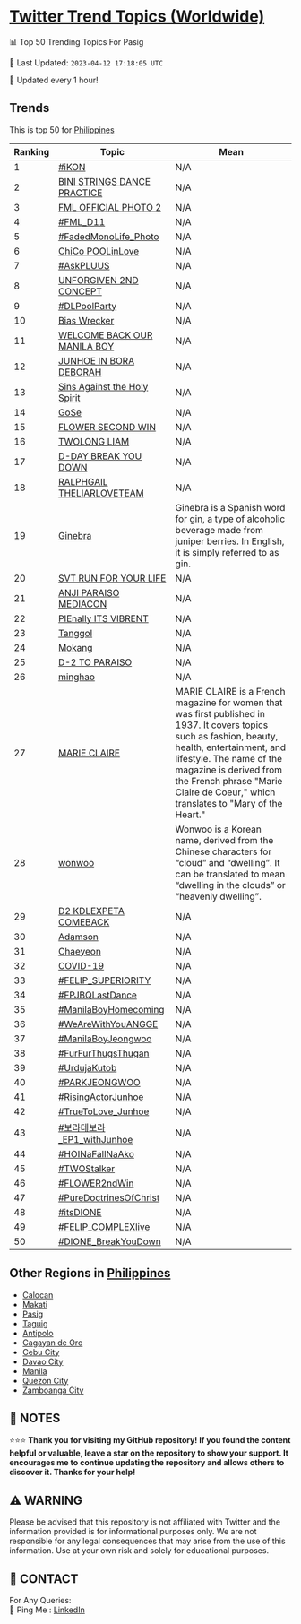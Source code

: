 [Twitter Trend Topics (Worldwide)](https://github.com/ErcinDedeoglu/Twitter-Trend-Topics)
==========


📊 Top 50 Trending Topics For Pasig

📆 Last Updated: `2023-04-12 17:18:05 UTC`

🔧 Updated every 1 hour!


## Trends

This is top 50 for [Philippines](</Philippines>)

| Ranking | Topic | Mean |
| ------- | ------------ | ------------ |
| 1 | [#iKON](http://twitter.com/search?q=%23iKON) | N/A |
| 2 | [BINI STRINGS DANCE PRACTICE](http://twitter.com/search?q=BINI+STRINGS+DANCE+PRACTICE) | N/A |
| 3 | [FML OFFICIAL PHOTO 2](http://twitter.com/search?q=FML+OFFICIAL+PHOTO+2) | N/A |
| 4 | [#FML_D11](http://twitter.com/search?q=%23FML_D11) | N/A |
| 5 | [#FadedMonoLife_Photo](http://twitter.com/search?q=%23FadedMonoLife_Photo) | N/A |
| 6 | [ChiCo POOLinLove](http://twitter.com/search?q=ChiCo+POOLinLove) | N/A |
| 7 | [#AskPLUUS](http://twitter.com/search?q=%23AskPLUUS) | N/A |
| 8 | [UNFORGIVEN 2ND CONCEPT](http://twitter.com/search?q=UNFORGIVEN+2ND+CONCEPT) | N/A |
| 9 | [#DLPoolParty](http://twitter.com/search?q=%23DLPoolParty) | N/A |
| 10 | [Bias Wrecker](http://twitter.com/search?q=Bias+Wrecker) | N/A |
| 11 | [WELCOME BACK OUR MANILA BOY](http://twitter.com/search?q=WELCOME+BACK+OUR+MANILA+BOY) | N/A |
| 12 | [JUNHOE IN BORA DEBORAH](http://twitter.com/search?q=JUNHOE+IN+BORA+DEBORAH) | N/A |
| 13 | [Sins Against the Holy Spirit](http://twitter.com/search?q=Sins+Against+the+Holy+Spirit) | N/A |
| 14 | [GoSe](http://twitter.com/search?q=GoSe) | N/A |
| 15 | [FLOWER SECOND WIN](http://twitter.com/search?q=FLOWER+SECOND+WIN) | N/A |
| 16 | [TWOLONG LIAM](http://twitter.com/search?q=TWOLONG+LIAM) | N/A |
| 17 | [D-DAY BREAK YOU DOWN](http://twitter.com/search?q=D-DAY+BREAK+YOU+DOWN) | N/A |
| 18 | [RALPHGAIL THELIARLOVETEAM](http://twitter.com/search?q=RALPHGAIL+THELIARLOVETEAM) | N/A |
| 19 | [Ginebra](http://twitter.com/search?q=Ginebra) | Ginebra is a Spanish word for gin, a type of alcoholic beverage made from juniper berries. In English, it is simply referred to as gin. |
| 20 | [SVT RUN FOR YOUR LIFE](http://twitter.com/search?q=SVT+RUN+FOR+YOUR+LIFE) | N/A |
| 21 | [ANJI PARAISO MEDIACON](http://twitter.com/search?q=ANJI+PARAISO+MEDIACON) | N/A |
| 22 | [PIEnally ITS VIBRENT](http://twitter.com/search?q=PIEnally+ITS+VIBRENT) | N/A |
| 23 | [Tanggol](http://twitter.com/search?q=Tanggol) | N/A |
| 24 | [Mokang](http://twitter.com/search?q=Mokang) | N/A |
| 25 | [D-2 TO PARAISO](http://twitter.com/search?q=D-2+TO+PARAISO) | N/A |
| 26 | [minghao](http://twitter.com/search?q=minghao) | N/A |
| 27 | [MARIE CLAIRE](http://twitter.com/search?q=MARIE+CLAIRE) | MARIE CLAIRE is a French magazine for women that was first published in 1937. It covers topics such as fashion, beauty, health, entertainment, and lifestyle. The name of the magazine is derived from the French phrase "Marie Claire de Coeur," which translates to "Mary of the Heart." |
| 28 | [wonwoo](http://twitter.com/search?q=wonwoo) | Wonwoo is a Korean name, derived from the Chinese characters for “cloud” and “dwelling”. It can be translated to mean “dwelling in the clouds” or “heavenly dwelling”. |
| 29 | [D2 KDLEXPETA COMEBACK](http://twitter.com/search?q=D2+KDLEXPETA+COMEBACK) | N/A |
| 30 | [Adamson](http://twitter.com/search?q=Adamson) | N/A |
| 31 | [Chaeyeon](http://twitter.com/search?q=Chaeyeon) | N/A |
| 32 | [COVID-19](http://twitter.com/search?q=COVID-19) | N/A |
| 33 | [#FELIP_SUPERIORITY](http://twitter.com/search?q=%23FELIP_SUPERIORITY) | N/A |
| 34 | [#FPJBQLastDance](http://twitter.com/search?q=%23FPJBQLastDance) | N/A |
| 35 | [#ManilaBoyHomecoming](http://twitter.com/search?q=%23ManilaBoyHomecoming) | N/A |
| 36 | [#WeAreWithYouANGGE](http://twitter.com/search?q=%23WeAreWithYouANGGE) | N/A |
| 37 | [#ManilaBoyJeongwoo](http://twitter.com/search?q=%23ManilaBoyJeongwoo) | N/A |
| 38 | [#FurFurThugsThugan](http://twitter.com/search?q=%23FurFurThugsThugan) | N/A |
| 39 | [#UrdujaKutob](http://twitter.com/search?q=%23UrdujaKutob) | N/A |
| 40 | [#PARKJEONGWOO](http://twitter.com/search?q=%23PARKJEONGWOO) | N/A |
| 41 | [#RisingActorJunhoe](http://twitter.com/search?q=%23RisingActorJunhoe) | N/A |
| 42 | [#TrueToLove_Junhoe](http://twitter.com/search?q=%23TrueToLove_Junhoe) | N/A |
| 43 | [#보라데보라_EP1_withJunhoe](http://twitter.com/search?q=%23%eb%b3%b4%eb%9d%bc%eb%8d%b0%eb%b3%b4%eb%9d%bc_EP1_withJunhoe) | N/A |
| 44 | [#HOINaFallNaAko](http://twitter.com/search?q=%23HOINaFallNaAko) | N/A |
| 45 | [#TWOStalker](http://twitter.com/search?q=%23TWOStalker) | N/A |
| 46 | [#FLOWER2ndWin](http://twitter.com/search?q=%23FLOWER2ndWin) | N/A |
| 47 | [#PureDoctrinesOfChrist](http://twitter.com/search?q=%23PureDoctrinesOfChrist) | N/A |
| 48 | [#itsDIONE](http://twitter.com/search?q=%23itsDIONE) | N/A |
| 49 | [#FELIP_COMPLEXlive](http://twitter.com/search?q=%23FELIP_COMPLEXlive) | N/A |
| 50 | [#DIONE_BreakYouDown](http://twitter.com/search?q=%23DIONE_BreakYouDown) | N/A |



## Other Regions in [Philippines](</Philippines>)

* [Calocan](</Philippines/Calocan.md>)
* [Makati](</Philippines/Makati.md>)
* [Pasig](</Philippines/Pasig.md>)
* [Taguig](</Philippines/Taguig.md>)
* [Antipolo](</Philippines/Antipolo.md>)
* [Cagayan de Oro](</Philippines/Cagayan de Oro.md>)
* [Cebu City](</Philippines/Cebu City.md>)
* [Davao City](</Philippines/Davao City.md>)
* [Manila](</Philippines/Manila.md>)
* [Quezon City](</Philippines/Quezon City.md>)
* [Zamboanga City](</Philippines/Zamboanga City.md>)



## 📝 NOTES

⭐⭐⭐ **Thank you for visiting my GitHub repository! If you found the content helpful or valuable, leave a star on the repository to show your support. It encourages me to continue updating the repository and allows others to discover it. Thanks for your help!**


## ⚠️ WARNING

Please be advised that this repository is not affiliated with Twitter and the information provided is for informational purposes only. We are not responsible for any legal consequences that may arise from the use of this information. Use at your own risk and solely for educational purposes.


## 📨 CONTACT

 For Any Queries:  
            🏓 Ping Me : [LinkedIn](https://www.linkedin.com/in/ercindedeoglu/)
